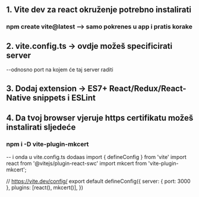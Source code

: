 ## 1.  Vite dev za react okruženje potrebno instalirati 
### npm create vite@latest --> samo pokrenes u app i pratis korake

## 2. vite.config.ts -> ovdje možeš specificirati server 
--odnosno port na kojem će taj server raditi

## 3. Dodaj extension -> ES7+ React/Redux/React-Native snippets i ESLint


## 4. Da tvoj browser vjeruje https certifikatu možeš instalirati sljedeće
 ### npm i -D vite-plugin-mkcert
   -- i onda u vite.config.ts dodaas 
import { defineConfig } from 'vite'
import react from '@vitejs/plugin-react-swc'
import mkcert from 'vite-plugin-mkcert';

// https://vite.dev/config/
export default defineConfig({
  server: {
    port: 3000
  },
  plugins: [react(), mkcert()],
})

